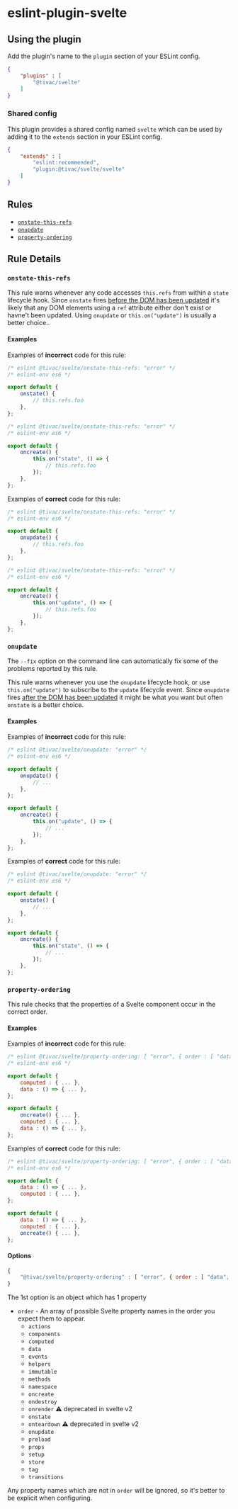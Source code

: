 eslint-plugin-svelte
====================

## Using the plugin

Add the plugin's name to the `plugin` section of your ESLint config.

```json
{
    "plugins" : [
        "@tivac/svelte"
    ]
}
```

### Shared config

This plugin provides a shared config named `svelte` which can be used by adding it to the `extends` section in your ESLint config.

```json
{
    "extends" : [
        "eslint:recommended",
        "plugin:@tivac/svelte/svelte"
    ]
}
```

## Rules

- [`onstate-this-refs`](#onstate-this-refs)
- [`onupdate`](#onupdate)
- [`property-ordering`](#property-ordering)

## Rule Details

### `onstate-this-refs`

This rule warns whenever any code accesses `this.refs` from within a `state` lifecycle hook. Since `onstate` fires [before the DOM has been updated](https://svelte.technology/guide#lifecycle-hooks) it's likely that any DOM elements using a `ref` attribute either don't exist or havne't been updated. Using `onupdate` or `this.on("update")` is usually a better choice..

#### Examples

Examples of **incorrect** code for this rule:

```js
/* eslint @tivac/svelte/onstate-this-refs: "error" */
/* eslint-env es6 */

export default {
    onstate() {
        // this.refs.foo
    },
};
```

```js
/* eslint @tivac/svelte/onstate-this-refs: "error" */
/* eslint-env es6 */

export default {
    oncreate() {
        this.on("state", () => {
            // this.refs.foo
        });
    },
};
```

Examples of **correct** code for this rule:

```js
/* eslint @tivac/svelte/onstate-this-refs: "error" */
/* eslint-env es6 */

export default {
    onupdate() {
        // this.refs.foo
    },
};
```

```js
/* eslint @tivac/svelte/onstate-this-refs: "error" */
/* eslint-env es6 */

export default {
    oncreate() {
        this.on("update", () => {
            // this.refs.foo
        });
    },
};
```

### `onupdate`

The `--fix` option on the command line can automatically fix some of the problems reported by this rule.

This rule warns whenever you use the `onupdate` lifecycle hook, or use `this.on("update")` to subscribe to the `update` lifecycle event. Since `onupdate` fires [after the DOM has been updated](https://svelte.technology/guide#lifecycle-hooks) it might be what you want but often `onstate` is a better choice.

#### Examples

Examples of **incorrect** code for this rule:

```js
/* eslint @tivac/svelte/onupdate: "error" */
/* eslint-env es6 */

export default {
    onupdate() {
        // ...
    },
};

export default {
    oncreate() {
        this.on("update", () => {
            // ...
        });
    },
};
```

Examples of **correct** code for this rule:

```js
/* eslint @tivac/svelte/onupdate: "error" */
/* eslint-env es6 */

export default {
    onstate() {
        // ...
    },
};

export default {
    oncreate() {
        this.on("state", () => {
            // ...
        });
    },
};
```

### `property-ordering`

This rule checks that the properties of a Svelte component occur in the correct order.

#### Examples

Examples of **incorrect** code for this rule:

```js
/* eslint @tivac/svelte/property-ordering: [ "error", { order : [ "data", "computed", "oncreate" ] } ] */
/* eslint-env es6 */

export default {
    computed : { ... },
    data : () => { ... },
};

export default {
    oncreate() { ... },
    computed : { ... },
    data : () => { ... },
};
```

Examples of **correct** code for this rule:

```js
/* eslint @tivac/svelte/property-ordering: [ "error", { order : [ "data", "computed", "oncreate" ] } ] */
/* eslint-env es6 */

export default {
    data : () => { ... },
    computed : { ... },
};

export default {
    data : () => { ... },
    computed : { ... },
    oncreate() { ... },
};
```

#### Options

```js
{
    "@tivac/svelte/property-ordering" : [ "error", { order : [ "data", "computed" ] } ]
}
```

The 1st option is an object which has 1 property

- `order` - An array of possible Svelte property names in the order you expect them to appear.
    - `actions`
    - `components`
    - `computed`
    - `data`
    - `events`
    - `helpers`
    - `immutable`
    - `methods`
    - `namespace`
    - `oncreate`
    - `ondestroy`
    - `onrender` :warning: deprecated in svelte v2
    - `onstate`
    - `onteardown` :warning: deprecated in svelte v2
    - `onupdate`
    - `preload`
    - `props`
    - `setup`
    - `store`
    - `tag`
    - `transitions`

Any property names which are not in `order` will be ignored, so it's better to be explicit when configuring.


